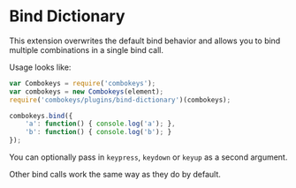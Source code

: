 # Bind Dictionary

This extension overwrites the default bind behavior and allows you to bind multiple combinations in a single bind call.

Usage looks like:

```javascript
var Combokeys = require('combokeys');
var combokeys = new Combokeys(element);
require('combokeys/plugins/bind-dictionary')(combokeys);

combokeys.bind({
    'a': function() { console.log('a'); },
    'b': function() { console.log('b'); }
});
```

You can optionally pass in ``keypress``, ``keydown`` or ``keyup`` as a second argument.

Other bind calls work the same way as they do by default.

